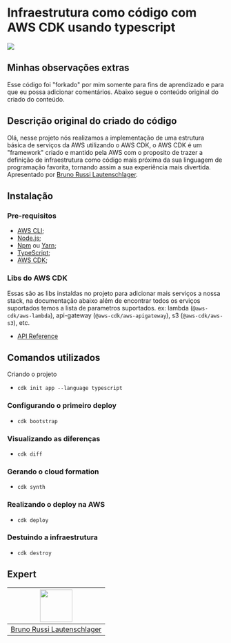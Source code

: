 # Infraestrutura como código com AWS CDK usando typescript

<img
    src="https://storage.googleapis.com/golden-wind/experts-club/capa-github.svg"
/>

## Minhas observações extras

Esse código foi "forkado" por mim somente para fins de aprendizado e para que eu possa adicionar comentários. Abaixo segue o conteúdo original do criado do conteúdo.

## Descrição original do criado do código

Olá, nesse projeto nós realizamos a implementação de uma estrutura básica de serviços da AWS utilizando o AWS CDK, o AWS CDK é um "framework" criado e mantido pela AWS com o proposito de trazer a definição de infraestrutura como código mais próxima da sua linguagem de programação favorita, tornando assim a sua experiência mais divertida. Apresentado por [Bruno Russi Lautenschlager][1].

## Instalação

### Pre-requisitos

- [AWS CLI](https://aws.amazon.com/pt/cli/);
- [Node.js](https://nodejs.org/en/);
- [Npm](https://docs.npmjs.com/downloading-and-installing-node-js-and-npm) ou [Yarn](https://yarnpkg.com/getting-started/install);
- [TypeScript](https://www.typescriptlang.org/download);
- [AWS CDK](https://docs.aws.amazon.com/cdk/latest/guide/getting_started.html#getting_started_install);

### Libs do AWS CDK

Essas são as libs instaldas no projeto para adicionar mais serviços a nossa stack, na documentação abaixo além de encontrar todos os erviços suportados temos a lista de parametros suportados. ex: lambda (`@aws-cdk/aws-lambda`), api-gateway (`@aws-cdk/aws-apigateway`), s3 (`@aws-cdk/aws-s3`), etc.

- [API Reference](https://docs.aws.amazon.com/cdk/api/latest/docs/aws-construct-library.html)

## Comandos utilizados

 Criando o projeto

- `cdk init app --language typescript`

### Configurando o primeiro deploy

- `cdk bootstrap`

### Visualizando as diferenças

- `cdk diff`

### Gerando o cloud formation

- `cdk synth`

### Realizando o deploy na AWS

- `cdk deploy`

### Destuindo a infraestrutura

- `cdk destroy`

## Expert

| [<img src="https://github.com/brunoxd13.png" width="75px">][1] |
| :-: |
|[Bruno Russi Lautenschlager][1]|

[1]: https://linktr.ee/bruno_russi
